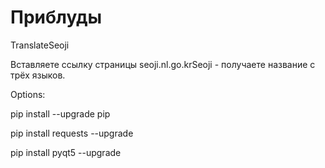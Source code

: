 # Приблуды

TranslateSeoji

Вставляете ссылку страницы seoji.nl.go.krSeoji - получаете название с трёх языков.


Options:

pip install --upgrade pip

pip install requests --upgrade

pip install pyqt5 --upgrade
